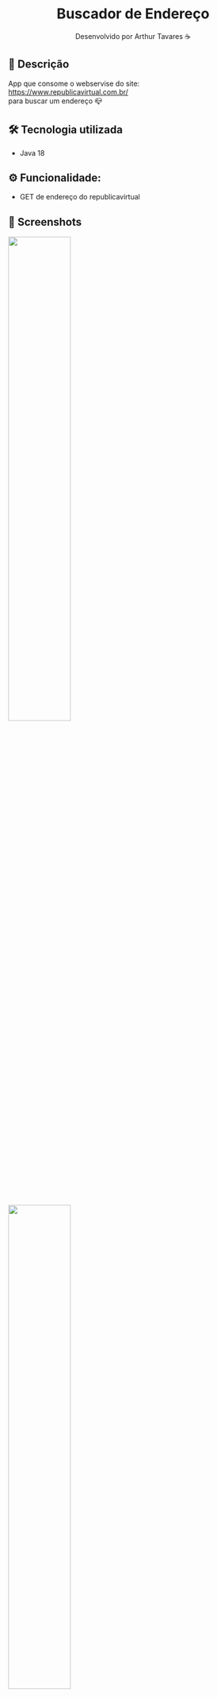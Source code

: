 <div align="center">
  <h1>Buscador de Endereço</h1>
  <p> Desenvolvido por Arthur Tavares ☕</p>
</div>

## 📑 Descrição
App que consome o webservise do site:  https://www.republicavirtual.com.br/ </br>
para buscar um endereço 📪

## 🛠️ Tecnologia utilizada
- Java 18

## ⚙️ Funcionalidade:
- GET de endereço do republicavirtual


## 📸 Screenshots
<img src="https://github.com/tavaresProg/buscador-de-endereco/blob/main/screenshot%201.png" width="50%">
<img src="https://github.com/tavaresProg/buscador-de-endereco/blob/main/screenshot%202.png" width ="50%">
